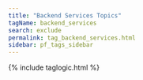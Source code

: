 ```yaml
---
title: "Backend Services Topics"
tagName: backend_services
search: exclude
permalink: tag_backend_services.html
sidebar: pf_tags_sidebar
---
```

{% include taglogic.html %}